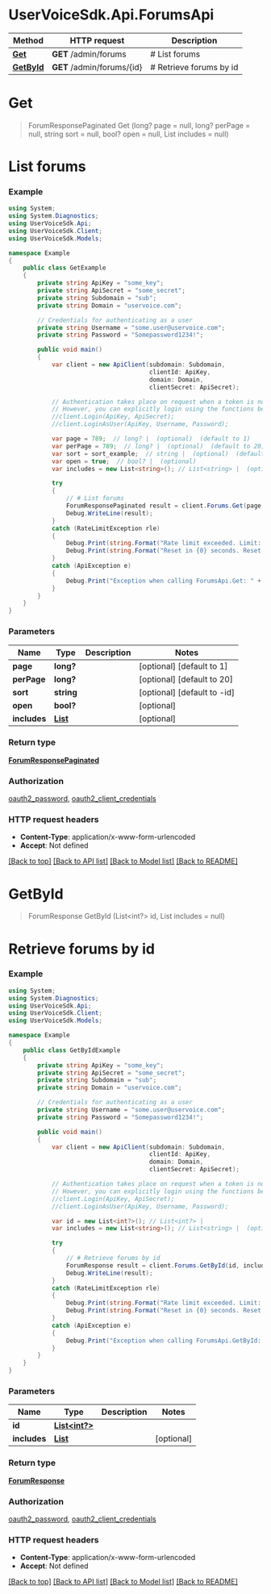 # UserVoiceSdk.Api.ForumsApi

Method | HTTP request | Description
------------- | ------------- | -------------
[**Get**](ForumsApi.md#get) | **GET** /admin/forums | # List forums
[**GetById**](ForumsApi.md#getbyid) | **GET** /admin/forums/{id} | # Retrieve forums by id


<a name="get"></a>
# **Get**
> ForumResponsePaginated Get (long? page = null, long? perPage = null, string sort = null, bool? open = null, List<string> includes = null)

# List forums

### Example
```csharp
using System;
using System.Diagnostics;
using UserVoiceSdk.Api;
using UserVoiceSdk.Client;
using UserVoiceSdk.Models;

namespace Example
{
    public class GetExample
    {
        private string ApiKey = "some_key";
        private string ApiSecret = "some_secret";
        private string Subdomain = "sub";
        private string Domain = "uservoice.com";

		// Credentials for authenticating as a user
		private string Username = "some.user@uservoice.com";
		private string Password = "Somepassword1234!";

        public void main()
        {
            var client = new ApiClient(subdomain: Subdomain,
									   clientId: ApiKey,
									   domain: Domain,
									   clientSecret: ApiSecret);

			// Authentication takes place on request when a token is not available
			// However, you can explicitly login using the functions below
			//client.Login(ApiKey, ApiSecret);
			//client.LoginAsUser(ApiKey, Username, Password);

            var page = 789;  // long? |  (optional)  (default to 1)
            var perPage = 789;  // long? |  (optional)  (default to 20)
            var sort = sort_example;  // string |  (optional)  (default to -id)
            var open = true;  // bool? |  (optional) 
            var includes = new List<string>(); // List<string> |  (optional) 

            try
            {
                // # List forums
                ForumResponsePaginated result = client.Forums.Get(page, perPage, sort, open, includes);
                Debug.WriteLine(result);
            }
            catch (RateLimitException rle)
            {
                Debug.Print(string.Format("Rate limit exceeded. Limit: {0}, Remaining: {1}, Reset: {2}", client.RateLimiting.Limit, client.RateLimiting.Remaining, client.RateLimiting.Reset));
                Debug.Print(string.Format("Reset in {0} seconds. Reset at {1} UTC", client.RateLimiting.ResetIn(), client.RateLimiting.ResetAt()));
            }
            catch (ApiException e)
            {
                Debug.Print("Exception when calling ForumsApi.Get: " + e.Message );
            }
        }
    }
}
```

### Parameters

Name | Type | Description  | Notes
------------- | ------------- | ------------- | -------------
 **page** | **long?**|  | [optional] [default to 1]
 **perPage** | **long?**|  | [optional] [default to 20]
 **sort** | **string**|  | [optional] [default to -id]
 **open** | **bool?**|  | [optional] 
 **includes** | [**List<string>**](string.md)|  | [optional] 

### Return type

[**ForumResponsePaginated**](ForumResponsePaginated.md)

### Authorization

[oauth2_password](../README.md#oauth2_password), [oauth2_client_credentials](../README.md#oauth2_client_credentials)

### HTTP request headers

 - **Content-Type**: application/x-www-form-urlencoded
 - **Accept**: Not defined

[[Back to top]](#) [[Back to API list]](../README.md#documentation-for-api-endpoints) [[Back to Model list]](../README.md#documentation-for-models) [[Back to README]](../README.md)

<a name="getbyid"></a>
# **GetById**
> ForumResponse GetById (List<int?> id, List<string> includes = null)

# Retrieve forums by id

### Example
```csharp
using System;
using System.Diagnostics;
using UserVoiceSdk.Api;
using UserVoiceSdk.Client;
using UserVoiceSdk.Models;

namespace Example
{
    public class GetByIdExample
    {
        private string ApiKey = "some_key";
        private string ApiSecret = "some_secret";
        private string Subdomain = "sub";
        private string Domain = "uservoice.com";

		// Credentials for authenticating as a user
		private string Username = "some.user@uservoice.com";
		private string Password = "Somepassword1234!";

        public void main()
        {
            var client = new ApiClient(subdomain: Subdomain,
									   clientId: ApiKey,
									   domain: Domain,
									   clientSecret: ApiSecret);

			// Authentication takes place on request when a token is not available
			// However, you can explicitly login using the functions below
			//client.Login(ApiKey, ApiSecret);
			//client.LoginAsUser(ApiKey, Username, Password);

            var id = new List<int?>(); // List<int?> | 
            var includes = new List<string>(); // List<string> |  (optional) 

            try
            {
                // # Retrieve forums by id
                ForumResponse result = client.Forums.GetById(id, includes);
                Debug.WriteLine(result);
            }
            catch (RateLimitException rle)
            {
                Debug.Print(string.Format("Rate limit exceeded. Limit: {0}, Remaining: {1}, Reset: {2}", client.RateLimiting.Limit, client.RateLimiting.Remaining, client.RateLimiting.Reset));
                Debug.Print(string.Format("Reset in {0} seconds. Reset at {1} UTC", client.RateLimiting.ResetIn(), client.RateLimiting.ResetAt()));
            }
            catch (ApiException e)
            {
                Debug.Print("Exception when calling ForumsApi.GetById: " + e.Message );
            }
        }
    }
}
```

### Parameters

Name | Type | Description  | Notes
------------- | ------------- | ------------- | -------------
 **id** | [**List<int?>**](int?.md)|  | 
 **includes** | [**List<string>**](string.md)|  | [optional] 

### Return type

[**ForumResponse**](ForumResponse.md)

### Authorization

[oauth2_password](../README.md#oauth2_password), [oauth2_client_credentials](../README.md#oauth2_client_credentials)

### HTTP request headers

 - **Content-Type**: application/x-www-form-urlencoded
 - **Accept**: Not defined

[[Back to top]](#) [[Back to API list]](../README.md#documentation-for-api-endpoints) [[Back to Model list]](../README.md#documentation-for-models) [[Back to README]](../README.md)


